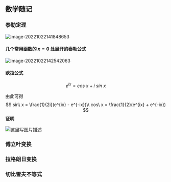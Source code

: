 ## 数学随记



### 泰勒定理

![image-20221022141848653](https://cdn.jsdelivr.net/gh/J-M-LIU/pic-bed@master//img/image-20221022141848653.png)



#### 几个常用函数的 $x=0$ 处展开的泰勒公式

![image-20221022142542063](https://cdn.jsdelivr.net/gh/J-M-LIU/pic-bed@master//img/image-20221022142542063.png)



#### 欧拉公式

$$
e^{ix} = cos\ x + i\ sin\ x
$$

由此可得
$$
sin\ x = \frac{1}{2i}(e^{ix} - e^{-ix})\\
cos\ x = \frac{1}{2}(e^{ix} + e^{-ix})
$$
**证明**

![这里写图片描述](https://cdn.jsdelivr.net/gh/J-M-LIU/pic-bed@master//img/SouthEast.jpeg)



### 傅立叶变换



### 拉格朗日变换



### 切比雪夫不等式



### 
